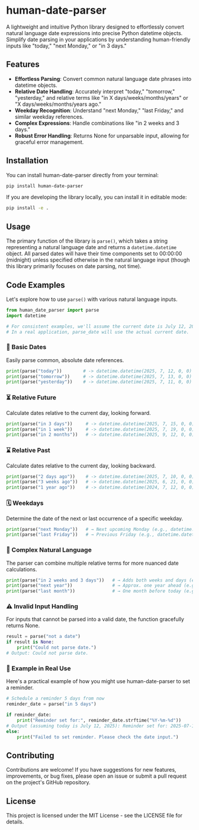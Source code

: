 # human-date-parser

A lightweight and intuitive Python library designed to effortlessly convert natural language date expressions into precise Python datetime objects. Simplify date parsing in your applications by understanding human-friendly inputs like "today," "next Monday," or "in 3 days."

## Features

- **Effortless Parsing**: Convert common natural language date phrases into datetime objects.
- **Relative Date Handling**: Accurately interpret "today," "tomorrow," "yesterday," and relative terms like "in X days/weeks/months/years" or "X days/weeks/months/years ago."
- **Weekday Recognition**: Understand "next Monday," "last Friday," and similar weekday references.
- **Complex Expressions**: Handle combinations like "in 2 weeks and 3 days."
- **Robust Error Handling**: Returns None for unparsable input, allowing for graceful error management.

## Installation

You can install human-date-parser directly from your terminal:

```bash
pip install human-date-parser
```

If you are developing the library locally, you can install it in editable mode:

```bash
pip install -e .
```

## Usage

The primary function of the library is `parse()`, which takes a string representing a natural language date and returns a `datetime.datetime` object. All parsed dates will have their time components set to 00:00:00 (midnight) unless specified otherwise in the natural language input (though this library primarily focuses on date parsing, not time).

## Code Examples

Let's explore how to use `parse()` with various natural language inputs.

```python
from human_date_parser import parse
import datetime

# For consistent examples, we'll assume the current date is July 12, 2025.
# In a real application, parse_date will use the actual current date.
```

### 📅 Basic Dates

Easily parse common, absolute date references.

```python
print(parse("today"))        # -> datetime.datetime(2025, 7, 12, 0, 0)
print(parse("tomorrow"))     # -> datetime.datetime(2025, 7, 13, 0, 0)
print(parse("yesterday"))    # -> datetime.datetime(2025, 7, 11, 0, 0)
```

### ⏳ Relative Future

Calculate dates relative to the current day, looking forward.

```python
print(parse("in 3 days"))     # -> datetime.datetime(2025, 7, 15, 0, 0)
print(parse("in 1 week"))     # -> datetime.datetime(2025, 7, 19, 0, 0)
print(parse("in 2 months"))   # -> datetime.datetime(2025, 9, 12, 0, 0)
```

### ⌛ Relative Past

Calculate dates relative to the current day, looking backward.

```python
print(parse("2 days ago"))    # -> datetime.datetime(2025, 7, 10, 0, 0)
print(parse("3 weeks ago"))   # -> datetime.datetime(2025, 6, 21, 0, 0)
print(parse("1 year ago"))    # -> datetime.datetime(2024, 7, 12, 0, 0)
```

### 🗓️ Weekdays

Determine the date of the next or last occurrence of a specific weekday.

```python
print(parse("next Monday"))   # → Next upcoming Monday (e.g., datetime.datetime(2025, 7, 14, 0, 0))
print(parse("last Friday"))   # → Previous Friday (e.g., datetime.datetime(2025, 7, 11, 0, 0))
```

### 🧠 Complex Natural Language

The parser can combine multiple relative terms for more nuanced date calculations.

```python
print(parse("in 2 weeks and 3 days"))   # → Adds both weeks and days (e.g., datetime.datetime(2025, 7, 29, 0, 0))
print(parse("next year"))               # → Approx. one year ahead (e.g., datetime.datetime(2026, 7, 12, 0, 0))
print(parse("last month"))              # → One month before today (e.g., datetime.datetime(2025, 6, 12, 0, 0))
```

### ⚠️ Invalid Input Handling

For inputs that cannot be parsed into a valid date, the function gracefully returns None.

```python
result = parse("not a date")
if result is None:
    print("Could not parse date.")
# Output: Could not parse date.
```

### 🧪 Example in Real Use

Here's a practical example of how you might use human-date-parser to set a reminder.

```python
# Schedule a reminder 5 days from now
reminder_date = parse("in 5 days")

if reminder_date:
    print("Reminder set for:", reminder_date.strftime("%Y-%m-%d"))
# Output (assuming today is July 12, 2025): Reminder set for: 2025-07-17
else:
    print("Failed to set reminder. Please check the date input.")
```

## Contributing

Contributions are welcome! If you have suggestions for new features, improvements, or bug fixes, please open an issue or submit a pull request on the project's GitHub repository.

## License

This project is licensed under the MIT License - see the LICENSE file for details.